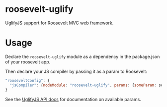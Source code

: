 roosevelt-uglify
===

[UglifyJS](https://github.com/mishoo/UglifyJS2) support for [Roosevelt MVC web framework](https://github.com/rooseveltframework/roosevelt).

# Usage

Declare the `roosevelt-uglify` module as a dependency in the package.json of your roosevelt app.

Then declare your JS compiler by passing it as a param to Roosevelt:

```js
"rooseveltConfig": {
  "jsCompiler": {nodeModule: "roosevelt-uglify", params: {someParam: someValue}}
}
```

See the [UglifyJS API docs](https://github.com/mishoo/UglifyJS2#api-reference) for documentation on available params.
